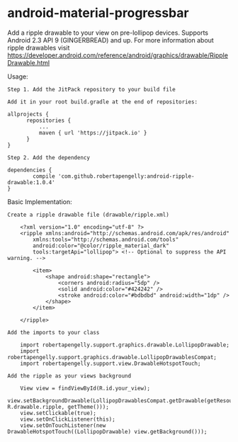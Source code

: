 # android-material-progressbar

Add a ripple drawable to your view on pre-lollipop devices. Supports Android 2.3 API 9 (GINGERBREAD) and up.
For more information about ripple drawables visit https://developer.android.com/reference/android/graphics/drawable/RippleDrawable.html

Usage:

    Step 1. Add the JitPack repository to your build file
    
    Add it in your root build.gradle at the end of repositories:
    
    allprojects {
		  repositories {
			  ...
			  maven { url 'https://jitpack.io' }
		  }
	}
    
    Step 2. Add the dependency
    
    dependencies {
	        compile 'com.github.robertapengelly:android-ripple-drawable:1.0.4'
	}

Basic Implementation:

    Create a ripple drawable file (drawable/ripple.xml)
    
        <?xml version="1.0" encoding="utf-8" ?>
        <ripple xmlns:android="http://schemas.android.com/apk/res/android"
            xmlns:tools="http://schemas.android.com/tools"
            android:color="@color/ripple_material_dark"
            tools:targetApi="lollipop"> <!-- Optional to suppress the API warning. -->
            
            <item>
                <shape android:shape="rectangle">
                    <corners android:radius="5dp" />
                    <solid android:color="#424242" />
                    <stroke android:color="#bdbdbd" android:width="1dp" />
                </shape>
            </item>
        
        </ripple>
    
    Add the imports to your class
    
        import robertapengelly.support.graphics.drawable.LollipopDrawable;
        import robertapengelly.support.graphics.drawable.LollipopDrawablesCompat;
        import robertapengelly.support.view.DrawableHotspotTouch;
    
    Add the ripple as your views background
    
        View view = findViewById(R.id.your_view);
        view.setBackgroundDrawable(LollipopDrawablesCompat.getDrawable(getResources(), R.drawable.ripple, getTheme()));
        view.setClickable(true);
        view.setOnClickListener(this);
        view.setOnTouchListener(new DrawableHotspotTouch((LollipopDrawable) view.getBackground()));
